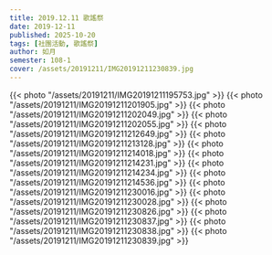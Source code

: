 ```yaml
---
title: 2019.12.11 歌謠祭
date: 2019-12-11
published: 2025-10-20
tags: [社團活動, 歌謠祭]
author: 如月
semester: 108-1
cover: /assets/20191211/IMG20191211230839.jpg
---
```


{{< photo "/assets/20191211/IMG20191211195753.jpg" >}}
{{< photo "/assets/20191211/IMG20191211201905.jpg" >}}
{{< photo "/assets/20191211/IMG20191211202049.jpg" >}}
{{< photo "/assets/20191211/IMG20191211202055.jpg" >}}
{{< photo "/assets/20191211/IMG20191211212649.jpg" >}}
{{< photo "/assets/20191211/IMG20191211213128.jpg" >}}
{{< photo "/assets/20191211/IMG20191211214018.jpg" >}}
{{< photo "/assets/20191211/IMG20191211214231.jpg" >}}
{{< photo "/assets/20191211/IMG20191211214234.jpg" >}}
{{< photo "/assets/20191211/IMG20191211214536.jpg" >}}
{{< photo "/assets/20191211/IMG20191211230016.jpg" >}}
{{< photo "/assets/20191211/IMG20191211230028.jpg" >}}
{{< photo "/assets/20191211/IMG20191211230826.jpg" >}}
{{< photo "/assets/20191211/IMG20191211230837.jpg" >}}
{{< photo "/assets/20191211/IMG20191211230838.jpg" >}}
{{< photo "/assets/20191211/IMG20191211230839.jpg" >}}
